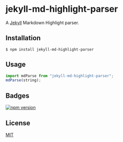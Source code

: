 # jekyll-md-highlight-parser

A [Jekyll](https://jekyllrb.com/) Markdown Highlight parser.

## Installation

```
$ npm install jekyll-md-highlight-parser
```

## Usage

```javascript
import mdParse from "jekyll-md-highlight-parser";
mdParse(string);
```

## Badges

[![npm version][npm-badge-url]][npm-url]

[npm-badge-url]: https://img.shields.io/npm/v/jekyll-md-highlight-parser.svg
[npm-url]: https://www.npmjs.com/package/jekyll-md-highlight-parser

## License

[MIT](LICENSE)

